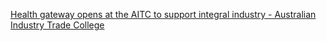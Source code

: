 [Health gateway opens at the AITC to support integral industry - Australian Industry Trade College](https://qi.tc/qi/112215)